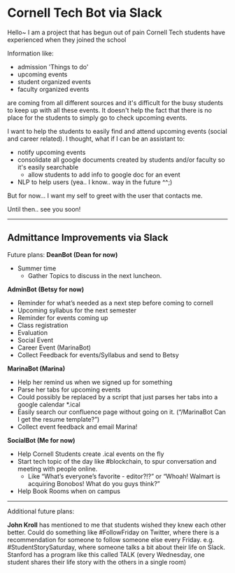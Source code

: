 # Cornell Tech Bot via Slack

Hello~ I am a project that has begun out of pain Cornell Tech students have experienced when they joined the school

Information like:

- admission 'Things to do'
- upcoming events
- student organized events
- faculty organized events

are coming from all different sources and it's difficult for the busy students to keep up with all these events. It doesn't help the fact that there is no place for the students to simply go to check upcoming events.

I want to help the students to easily find and attend upcoming events (social and career related). I thought, what if I can be an assistant to:

- notify upcoming events
- consolidate all google documents created by students and/or faculty so it's easily searchable
    - allow students to add info to google doc for an event
- NLP to help users (yea.. I know.. way in the future ^^;)

But for now... I want my self to greet with the user that contacts me.

Until then.. see you soon!

----- 

## Admittance Improvements via Slack

Future plans:
**DeanBot (Dean for now)**

- Summer time
    - Gather Topics to discuss in the next luncheon.

**AdminBot (Betsy for now)**

- Reminder for what’s needed as a next step before coming to cornell
- Upcoming syllabus for the next semester
- Reminder for events coming up 
- Class registration
- Evaluation
- Social Event
- Career Event (MarinaBot)
- Collect Feedback for events/Syllabus and send to Betsy
 
**MarinaBot (Marina)**

- Help her remind us when we signed up for something
- Parse her tabs for upcoming events
- Could possibly be replaced by a script that just parses her tabs into a google calendar *.ical
- Easily search our confluence page without going on it. (“/MarinaBot Can I get the resume template?”)
- Collect event feedback and email Marina!
 
**SocialBot (Me for now)**
- Help Cornell Students create .ical events on the fly
- Start tech topic of the day like #blockchain, to spur conversation and meeting with people online. 
    - Like “What’s everyone’s favorite - editor?!?” or “Whoah! Walmart is acquiring Bonobos! What do you guys think?” 
- Help Book Rooms when on campus
 
----- 
Additional future plans:

**John Kroll** has mentioned to me that students wished they knew each other better.
Could do something like #FollowFriday on Twitter, where there is a recommendation for someone to follow someone else every Friday. e.g. #StudentStorySaturday, where someone talks a bit about their life on Slack.  Stanford has a program like this called TALK (every Wednesday, one student shares their life story with the others in a single room)
 
 
